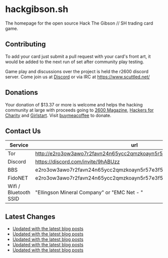 # hackgibson.sh
The homepage for the open source Hack The Gibson // SH trading card game.


## Contributing

To add your card just submit a pull request with your card's front art, it would be added to the next run of set after community play testing.

Game play and discussions over the project is held the r2600 discord server. Come join us at [Discord](https://discord.com/invite/9hABUzz) or via IRC at https://www.scuttled.net/


## Donations

Your donation of $13.37 or more is welcome and helps the hacking community at large with proceeds going to [2600 Magazine](https://2600.com/), [Hackers for Charity](https://hackersforcharity.org) and [Girlstart](https://girlstart.org).  Visit [buymeacoffee](https://www.buymeacoffee.com/hackgibson.sh) to donate.


## Contact Us

Service | url
-|-
Tor | http://e2ro3ow3awo7r2favn24n65ycc2qmzkoayn5r57e3f56nvjwdcgg32ad.onion
Discord | https://discord.com/invite/9hABUzz
BBS | e2ro3ow3awo7r2favn24n65ycc2qmzkoayn5r57e3f56nvjwdcgg32ad.onion:23
FidoNET | e2ro3ow3awo7r2favn24n65ycc2qmzkoayn5r57e3f56nvjwdcgg32ad.onion:24554
Wifi / Bluetooth SSID | "Ellingson Mineral Company" or "EMC Net - <fidonet address>"

## Latest Changes
<!-- BLOG-POST-LIST:START -->
- [Updated with the latest blog posts](https://github.com/DFW2600/hackgibson.sh/commit/095e528c766b36a31e492ff556207fe4c007458a)
- [Updated with the latest blog posts](https://github.com/DFW2600/hackgibson.sh/commit/e7ce3d73787f2e83e06f6375211383a19366a1d9)
- [Updated with the latest blog posts](https://github.com/DFW2600/hackgibson.sh/commit/4ad4c1fc39763a8085db06eff953877036359334)
- [Updated with the latest blog posts](https://github.com/DFW2600/hackgibson.sh/commit/6d000d64f0de246026b6fd53f2b39d9a499dd2c8)
- [Updated with the latest blog posts](https://github.com/DFW2600/hackgibson.sh/commit/f004bd1277cf6d15002f77e265c28223a5b3f602)
<!-- BLOG-POST-LIST:END -->
